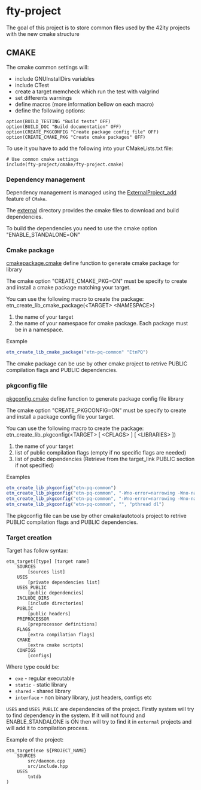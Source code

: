 # fty-project
The goal of this project is to store common files used by the 42ity projects with the new cmake structure

## CMAKE
The cmake common settings will:

- include GNUInstallDirs variables 
- include CTest
- create a target memcheck which run the test with valgrind
- set differents warnings
- define macros (more information bellow on each macro)
- define the following options:
```
option(BUILD_TESTING "Build tests" OFF)
option(BUILD_DOC "Build documentation" OFF)
option(CREATE_PKGCONFIG "Create package config file" OFF)
option(CREATE_CMAKE_PKG "Create cmake packages" OFF)
```

To use it you have to add the following into your CMakeLists.txt file:

```
# Use common cmake settings
include(fty-project/cmake/fty-project.cmake)

```


### Dependency management
Dependency management is managed using the [ExternalProject_add](https://cmake.org/cmake/help/v3.13/module/ExternalProject.html) feature of `CMake`.

The [external](cmake/external) directory provides the cmake files to download and build dependencies.

To build the dependencies you need to use the cmake option "ENABLE_STANDALONE=ON"

### Cmake package
[cmakepackage.cmake](cmake/cmakepackage.cmake) define function to generate cmake package for library

The cmake option "CREATE_CMAKE_PKG=ON" must be specify to create and install a cmake package matching your target.

You can use the following macro to create the package:
  etn_create_lib_cmake_package(\<TARGET\> \<NAMESPACE\>)
  1. the name of your target
  1. the name of your namespace for cmake package. Each package must be in a namespace.

Example
```cmake
etn_create_lib_cmake_package("etn-pq-common" "EtnPQ")
```

The cmake package can be use by other cmake project to retrive PUBLIC compilation flags and PUBLIC dependencies.

### pkgconfig file
[pkgconfig.cmake](cmake/pkgconfig.cmake) define function to generate package config file library

The cmake option "CREATE_PKGCONFIG=ON" must be specify to create and install a package config file your target.

You can use the following macro to create the package:
  etn_create_lib_pkgconfig(\<TARGET\> [ \<CFLAGS\> ] [ \<LIBRARIES\> ])
  1. the name of your target
  1. list of public compilation flags (empty if no specific flags are needed)
  1. list of public dependencies (Retrieve from the target_link PUBLIC section if not specified)

Examples
```cmake
etn_create_lib_pkgconfig("etn-pq-common")
etn_create_lib_pkgconfig("etn-pq-common", "-Wno-error=narrowing -Wno-narrowing -std=c++17")
etn_create_lib_pkgconfig("etn-pq-common", "-Wno-error=narrowing -Wno-narrowing -std=c++17", "pthread dl")
etn_create_lib_pkgconfig("etn-pq-common", "", "pthread dl")
```

The pkgconfig file can be use by other cmake/autotools project to retrive PUBLIC compilation flags and PUBLIC dependencies.

### Target creation

Target has follow syntax:
```
etn_target([type] [target name] 
    SOURCES 
        [sources list] 
    USES 
        [private dependencies list] 
    USES_PUBLIC 
        [public dependencies]
    INCLUDE_DIRS 
        [include directories]
    PUBLIC 
        [public headers]
    PREPROCESSOR 
        [preprocessor definitions]
    FLAGS 
        [extra compilation flags]
    CMAKE 
        [extra cmake scripts]
    CONFIGS 
        [configs]
```

Where type could be:
 * `exe` - regular executable
 * `static` - static library
 * `shared` - shared library
 * `interface` - non binary library, just headers, configs etc

`USES` and `USES_PUBLIC` are dependencies of the project. Firstly system will try to find dependency in the system. 
If it will not found and ENABLE_STANDALONE is ON then will try to find it in `external` projects and will add it to compilation process.

Example of the project:
```
etn_target(exe ${PROJECT_NAME}
    SOURCES
        src/daemon.cpp
        src/include.hpp
    USES
        tntdb
)
```
